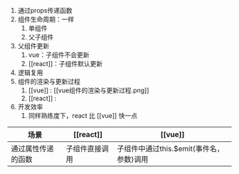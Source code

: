 1. 通过props传递函数
2. 组件生命周期：一样
	1. 单组件
	2. 父子组件
3. 父组件更新
	1. vue：子组件不会更新
	2. [[react]]：子组件默认更新
4. 逻辑复用
5. 组件的渲染与更新过程
	1. [[vue]] : [[vue组件的渲染与更新过程.png]] 
	2. [[react]] :
6. 开发效率
	1. 同样熟练度下，react 比 [[vue]] 快一点

| 场景     | [[react]]      | [[vue]] |
| -------- | -------------- | ------- |
| 通过属性传递的函数 | 子组件直接调用 | 子组件中通过this.$emit(事件名，参数)调用        |
